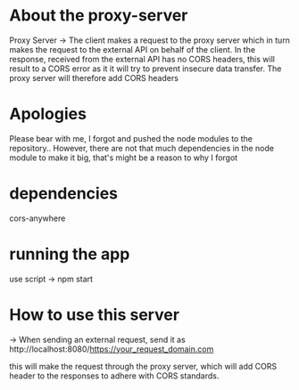 # About the proxy-server
Proxy Server -> The client makes a request to the proxy server which in turn makes the request to the external API on behalf of the client. In the response, received from the external API has no CORS headers, this will result to a CORS error as it it will try to prevent insecure data transfer. The proxy server will therefore add CORS headers

# Apologies
Please bear with me, I forgot and pushed the node modules to the repository.. However, there are not that much dependencies in the node module to make it big, that's might be a reason to why I forgot

# dependencies
 cors-anywhere
 
# running the app
use script -> npm start

# How to use this server
-> When sending an external request, send it as
http://localhost:8080/https://your_request_domain.com 

this will make the request through the proxy server, which will add CORS header to the responses to adhere with CORS standards.
